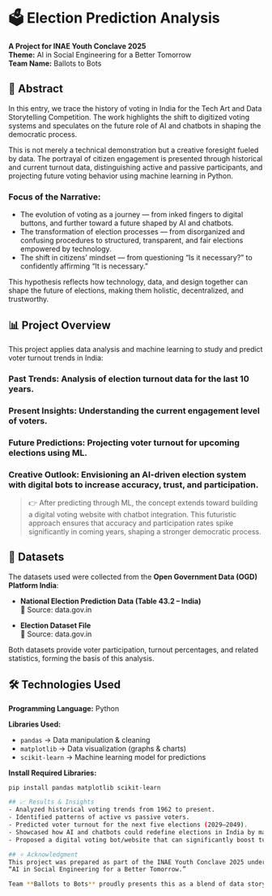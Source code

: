 # 🗳️ Election Prediction Analysis
**A Project for INAE Youth Conclave 2025**  
**Theme:** AI in Social Engineering for a Better Tomorrow  
**Team Name:** Ballots to Bots

## 📌 Abstract
In this entry, we trace the history of voting in India for the Tech Art and Data Storytelling Competition. The work highlights the shift to digitized voting systems and speculates on the future role of AI and chatbots in shaping the democratic process.

This is not merely a technical demonstration but a creative foresight fueled by data. The portrayal of citizen engagement is presented through historical and current turnout data, distinguishing active and passive participants, and projecting future voting behavior using machine learning in Python.

### Focus of the Narrative:
- The evolution of voting as a journey — from inked fingers to digital buttons, and further toward a future shaped by AI and chatbots.
- The transformation of election processes — from disorganized and confusing procedures to structured, transparent, and fair elections empowered by technology.
- The shift in citizens’ mindset — from questioning “Is it necessary?” to confidently affirming “It is necessary.”

This hypothesis reflects how technology, data, and design together can shape the future of elections, making them holistic, decentralized, and trustworthy.

## 📊 Project Overview
This project applies data analysis and machine learning to study and predict voter turnout trends in India:

### Past Trends: Analysis of election turnout data for the last 10 years.
### Present Insights: Understanding the current engagement level of voters.
### Future Predictions: Projecting voter turnout for upcoming elections using ML.
### Creative Outlook: Envisioning an AI-driven election system with digital bots to increase accuracy, trust, and participation.

> 👉 After predicting through ML, the concept extends toward building a digital voting website with chatbot integration. This futuristic approach ensures that accuracy and participation rates spike significantly in coming years, shaping a stronger democratic process.

## 📂 Datasets
The datasets used were collected from the **Open Government Data (OGD) Platform India**:

- **National Election Prediction Data (Table 43.2 – India)**  
  📌 Source: data.gov.in

- **Election Dataset File**  
  📌 Source: data.gov.in

Both datasets provide voter participation, turnout percentages, and related statistics, forming the basis of this analysis.

## 🛠️ Technologies Used
**Programming Language:** Python

**Libraries Used:**
- `pandas` → Data manipulation & cleaning
- `matplotlib` → Data visualization (graphs & charts)
- `scikit-learn` → Machine learning model for predictions

**Install Required Libraries:**
```bash
pip install pandas matplotlib scikit-learn

## 📈 Results & Insights
- Analyzed historical voting trends from 1962 to present.
- Identified patterns of active vs passive voters.
- Predicted voter turnout for the next five elections (2029–2049).
- Showcased how AI and chatbots could redefine elections in India by making them digital-first, decentralized, and transparent.
- Proposed a digital voting bot/website that can significantly boost turnout accuracy and engagement.

## ⭐ Acknowledgment
This project was prepared as part of the INAE Youth Conclave 2025 under the theme:  
“AI in Social Engineering for a Better Tomorrow.”

Team **Ballots to Bots** proudly presents this as a blend of data storytelling, creative foresight, and machine learning.

